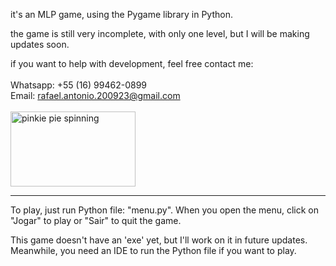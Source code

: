 it's an MLP game, using the Pygame library in Python.

the game is still very incomplete, with only one level, but I will be making updates soon.

if you want to help with development, feel free contact me:
<br><br>
Whatsapp: +55 (16) 99462-0899 <br>
Email: rafael.antonio.200923@gmail.com
<br><br>
<a href="https://postimg.cc/XrB1pcLs">
    <img src="https://i.postimg.cc/wj0C4wmY/my-little-pony-pinkie-pie-spinning-4n0hdb2vif4u204y.gif" 
         alt="pinkie pie spinning" width="200" height="120">
</a>

---

To play, just run Python file: "menu.py".
When you open the menu, click on "Jogar" to play or "Sair" to quit the game.

This game doesn't have an 'exe' yet, but I'll work on it in future updates.
Meanwhile, you need an IDE to run the Python file if you want to play.

